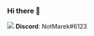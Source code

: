 ### Hi there 👋

![](https://github-readme-stats.vercel.app/api?username=veselysps&count_private=true&show_icons=true&theme=dark)
**Discord**: NotMarek#6123
